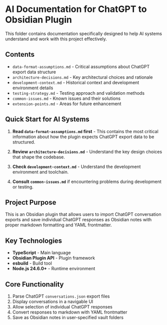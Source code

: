 # AI Documentation for ChatGPT to Obsidian Plugin

This folder contains documentation specifically designed to help AI systems understand and work with this project effectively.

## Contents

- `data-format-assumptions.md` - Critical assumptions about ChatGPT export data structure
- `architecture-decisions.md` - Key architectural choices and rationale
- `development-context.md` - Historical context and development environment details
- `testing-strategy.md` - Testing approach and validation methods
- `common-issues.md` - Known issues and their solutions
- `extension-points.md` - Areas for future enhancement

## Quick Start for AI Systems

1. **Read `data-format-assumptions.md` first** - This contains the most critical information about how the plugin expects ChatGPT export data to be structured.

2. **Review `architecture-decisions.md`** - Understand the key design choices that shape the codebase.

3. **Check `development-context.md`** - Understand the development environment and toolchain.

4. **Consult `common-issues.md`** if encountering problems during development or testing.

## Project Purpose

This is an Obsidian plugin that allows users to import ChatGPT conversation exports and save individual ChatGPT responses as Obsidian notes with proper markdown formatting and YAML frontmatter.

## Key Technologies

- **TypeScript** - Main language
- **Obsidian Plugin API** - Plugin framework
- **esbuild** - Build tool
- **Node.js 24.6.0+** - Runtime environment

## Core Functionality

1. Parse ChatGPT `conversations.json` export files
2. Display conversations in a navigable UI
3. Allow selection of individual ChatGPT responses
4. Convert responses to markdown with YAML frontmatter
5. Save as Obsidian notes in user-specified vault folders
